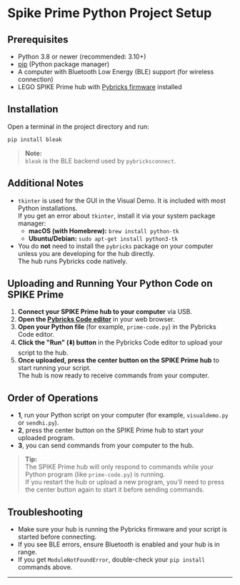 # Spike Prime Python Project Setup

## Prerequisites

- Python 3.8 or newer (recommended: 3.10+)
- [pip](https://pip.pypa.io/en/stable/installation/) (Python package manager)
- A computer with Bluetooth Low Energy (BLE) support (for wireless connection)
- LEGO SPIKE Prime hub with [Pybricks firmware](https://pybricks.com/firmware/) installed

## Installation

Open a terminal in the project directory and run:

```sh
pip install bleak
```

> **Note:**  
> `bleak` is the BLE backend used by `pybricksconnect`.

## Additional Notes

- `tkinter` is used for the GUI in the Visual Demo. It is included with most Python installations.  
  If you get an error about `tkinter`, install it via your system package manager:
  - **macOS (with Homebrew):** `brew install python-tk`
  - **Ubuntu/Debian:** `sudo apt-get install python3-tk`
- You do **not** need to install the `pybricks` package on your computer unless you are developing for the hub directly.  
  The hub runs Pybricks code natively.

## Uploading and Running Your Python Code on SPIKE Prime

1. **Connect your SPIKE Prime hub to your computer** via USB.
2. **Open the [Pybricks Code editor](https://code.pybricks.com/)** in your web browser.
3. **Open your Python file** (for example, `prime-code.py`) in the Pybricks Code editor.
4. **Click the "Run" (⬇️) button** in the Pybricks Code editor to upload your script to the hub.
5. **Once uploaded, press the center button on the SPIKE Prime hub** to start running your script.  
   The hub is now ready to receive commands from your computer.

## Order of Operations

- **1**, run your Python script on your computer (for example, `visualdemo.py` or `sendhi.py`).
- **2**, press the center button on the SPIKE Prime hub to start your uploaded program.
- **3**, you can send commands from your computer to the hub.

> **Tip:**  
> The SPIKE Prime hub will only respond to commands while your Python program (like `prime-code.py`) is running.  
> If you restart the hub or upload a new program, you’ll need to press the center button again to start it before sending commands.

## Troubleshooting

- Make sure your hub is running the Pybricks firmware and your script is started before connecting.
- If you see BLE errors, ensure Bluetooth is enabled and your hub is in range.
- If you get `ModuleNotFoundError`, double-check your `pip install` commands above.

---